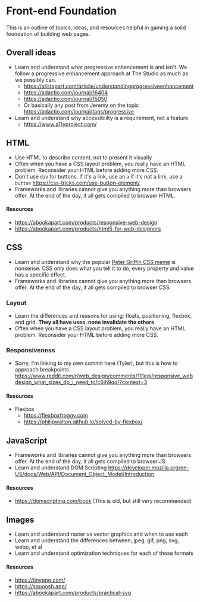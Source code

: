 # Front-end Foundation

This is an outline of topics, ideas, and resources helpful in gaining a solid foundation of building web pages.

## Overall ideas

- Learn and understand what progressive enhancement is and isn't. We follow a progressive enhancement approach at The Studio as much as we possibly can.
  - https://alistapart.com/article/understandingprogressiveenhancement
  - https://adactio.com/journal/16404
  - https://adactio.com/journal/15050
  - Or basically any post from Jeremy on the topic https://adactio.com/journal/tags/progressive
- Learn and understand why accessibiilty is a requirement, not a feature
  - https://www.a11yproject.com/

## HTML

- Use HTML to describe content, not to present it visually
- Often when you have a CSS layout problem, you really have an HTML problem. Reconsider your HTML before adding more CSS.
- Don't use `div` for buttons. If it's a link, use an `a` if it's not a link, use a `button` https://css-tricks.com/use-button-element/
- Frameworks and libraries cannot give you anything more than browsers offer. At the end of the day, it all gets compiled to browser HTML.

#### Resources

- https://abookapart.com/products/responsive-web-design
- https://abookapart.com/products/html5-for-web-designers

## CSS

- Learn and understand why the popular [Peter Griffin CSS meme](https://2.bp.blogspot.com/-41v6n3Vaf5s/UeRN_XJ0keI/AAAAAAAAN2Y/YxIHhddGiaw/s1600/css.gif) is nonsense. CSS only does what you tell it to do, every property and value has a specific effect.
- Frameworks and libraries cannot give you anything more than browsers offer. At the end of the day, it all gets compiled to browser CSS.

### Layout
- Learn the differences and reasons for using; floats, positioning, flexbox, and grid. **They all have uses, none invalidate the others**
- Often when you have a CSS layout problem, you really have an HTML problem. Reconsider your HTML before adding more CSS.

### Responsiveness
- Sorry, I'm linking to my own commit here (Tyler), but this is how to approach breakpoints https://www.reddit.com/r/web_design/comments/111egj/responsive_webdesign_what_sizes_do_i_need_to/c6ih9qq/?context=3

#### Resources

- Flexbox
  - https://flexboxfroggy.com
  - https://philipwalton.github.io/solved-by-flexbox/
  
## JavaScript

- Frameworks and libraries cannot give you anything more than browsers offer. At the end of the day, it all gets compiled to browser JS.
- Learn and understand DOM Scripting https://developer.mozilla.org/en-US/docs/Web/API/Document_Object_Model/Introduction

#### Resources

- https://domscripting.com/book (This is old, but still very recommended)

## Images
- Learn and understand raster vs vector graphics and when to use each
- Learn and understand the differences between; jpeg, gif, png, svg, webp, et al
- Learn and understand optimization techniques for each of those formats

#### Resources
- https://tinypng.com/
- https://squoosh.app/
- https://abookapart.com/products/practical-svg
